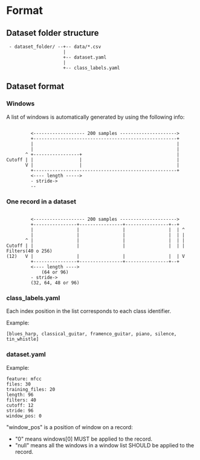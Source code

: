 # Format

## Dataset folder structure

```
 - dataset_folder/ --+-- data/*.csv
                     |
                     +-- dataset.yaml
                     |
                     +-- class_labels.yaml
```

## Dataset format

### Windows

A list of windows is automatically generated by using the following info:

```

         <------------------- 200 samples --------------------->
         +-----------------------------------------------------+
         |                                                     |
         |                                                     |
       ^ +-----------------+                                   |
Cutoff | |                 |                                   |
       V |                 |                                   |
         +-----------------------------------------------------+
         <---- length ----->
         - stride->
         --
```

### One record in a dataset

```

         <------------------- 200 samples --------------------->
         +----------------+----------------+----------------+--+
         |                |                |                |  | ^
         |                |                |                |  | |
       ^ |                |                |                |  | |
Cutoff | |                |                |                |  | | Filters(40 o 256)
(12)   V |                |                |                |  | V
         +----------------+----------------+----------------+--+
         <---- length ---->
             (64 or 96)
         - stride->
         (32, 64, 48 or 96)
```

### class_labels.yaml

Each index position in the list corresponds to each class identifier.

Example:
```
[blues_harp, classical_guitar, framenco_guitar, piano, silence, tin_whistle]
```

### dataset.yaml

Example:
```
feature: mfcc
files: 30
training_files: 20
length: 96
filters: 40
cutoff: 12
stride: 96
window_pos: 0
```

"window_pos" is a position of window on a record:
- "0" means windows[0] MUST be applied to the record.
- "null" means all the windows in a window list SHOULD be applied to the record.
